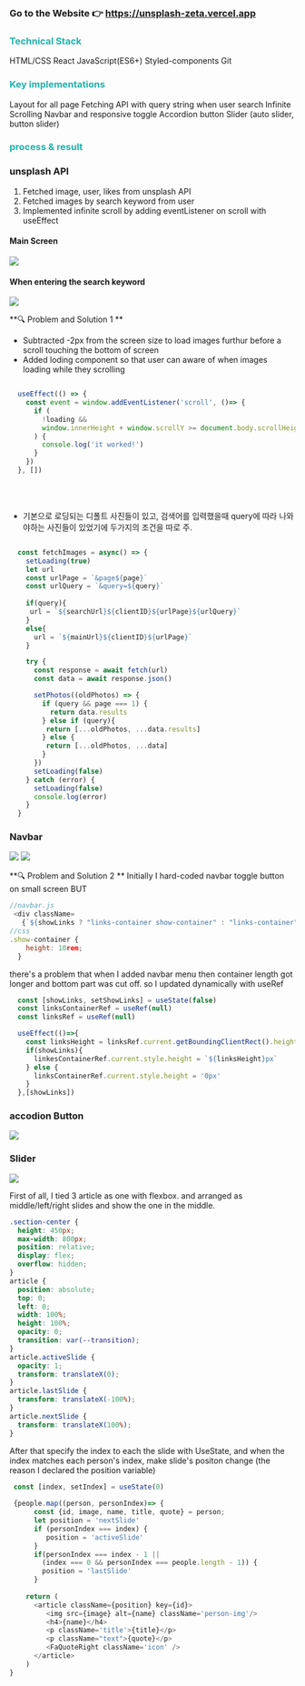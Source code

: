 ### Go to the Website 👉 https://unsplash-zeta.vercel.app

### <span style="color:lightseagreen"> Technical Stack </span>
HTML/CSS
React
JavaScript(ES6+)
Styled-components
Git

### <span style="color:lightseagreen"> Key implementations </span>
Layout for all page
Fetching API with query string when user search
Infinite Scrolling
Navbar and responsive toggle
Accordion button
Slider (auto slider, button slider)


### <span style="color:lightseagreen"> process & result </span>

### unsplash API
1. Fetched image, user, likes from unsplash API
2. Fetched images by search keyword from user
2. Implemented infinite scroll by adding eventListener on scroll with useEffect

#### Main Screen
![](https://images.velog.io/images/syjoo/post/675b8e5d-aeeb-435a-8c8e-a68308d4b429/1.gif)

#### When entering the search keyword
![](https://images.velog.io/images/syjoo/post/30aa5375-903d-4ec3-8c83-19a8e233ae3e/3.gif)


**🔍 Problem and Solution 1 **
* Subtracted -2px from the screen size to load images furthur before a scroll touching the bottom of screen
* Added loding component so that user can aware of when images loading while they scrolling
```javascript

  useEffect(() => {
    const event = window.addEventListener('scroll', ()=> {
      if (
        !loading &&
        window.innerHeight + window.scrollY >= document.body.scrollHeight - 2
      ) {
        console.log('it worked!')
      }
    })
  }, [])
```

<br/>
<br/>

* 기본으로 로딩되는 디폴트 사진들이 있고, 검색어를 입력했을때 query에 따라 나와야하는 사진들이 있었기에 두가지의 조건을 따로 주.

``` javascript

  const fetchImages = async() => {
    setLoading(true)
    let url
    const urlPage = `&page${page}`
    const urlQuery = `&query=${query}`
    
    if(query){
     url = `${searchUrl}${clientID}${urlPage}${urlQuery}` 
    }
    else{
      url = `${mainUrl}${clientID}${urlPage}`
    }

    try {
      const response = await fetch(url)
      const data = await response.json()

      setPhotos((oldPhotos) => {
        if (query && page === 1) {
          return data.results
        } else if (query){
         return [...oldPhotos, ...data.results]
        } else {
         return [...oldPhotos, ...data]
        }
      })
      setLoading(false)
    } catch (error) {
      setLoading(false)
      console.log(error)
    } 
  }
```



### Navbar
![](https://images.velog.io/images/syjoo/post/3577ca3e-f72c-471d-b2ca-e922ecd3efcb/2.gif)
![](https://images.velog.io/images/syjoo/post/365f42ea-76af-4a12-b935-3c6385c6b31d/ezgif.com-gif-maker.gif)

**🔍 Problem and Solution 2 **
Initially I hard-coded navbar toggle button on small screen BUT
```javascript
//navbar.js
 <div className=
   {`${showLinks ? "links-container show-container" : "links-container"}`}>
//css
.show-container {
    height: 10rem;
  }
```
there's a problem that when I added navbar menu then container length got longer and bottom part was cut off.
so I updated dynamically with useRef
```javascript
  const [showLinks, setShowLinks] = useState(false)
  const linksContainerRef = useRef(null)
  const linksRef = useRef(null)

  useEffect(()=>{
    const linksHeight = linksRef.current.getBoundingClientRect().height
    if(showLinks){
      linkesContainerRef.current.style.height = `${linksHeight}px`
    } else {
      linksContainerRef.current.style.height = '0px'
    }
  },[showLinks])
```

### accodion Button
![](https://images.velog.io/images/syjoo/post/31799cfd-4c34-4ace-88c9-b40c82d9102a/4.gif)

### Slider
![](https://images.velog.io/images/syjoo/post/b8e5bcf0-ec01-4c31-af86-f688683e5e5f/5.gif)

First of all, I tied 3 article as one with flexbox.
and arranged as middle/left/right slides and show the one in the middle.

```css
.section-center {
  height: 450px;
  max-width: 800px;
  position: relative;
  display: flex;
  overflow: hidden;
}
article {
  position: absolute;
  top: 0;
  left: 0;
  width: 100%;
  height: 100%;
  opacity: 0;
  transition: var(--transition);
}
article.activeSlide {
  opacity: 1;
  transform: translateX(0);
}
article.lastSlide {
  transform: translateX(-100%);
}
article.nextSlide {
  transform: translateX(100%);
}
```
After that specify the index to each the slide with UseState, 
and when the index matches each person's index, make slide's positon change (the reason I declared the position variable)

```javascript
 const [index, setIndex] = useState(0)
 
 {people.map((person, personIndex)=> {
      const {id, image, name, title, quote} = person;
      let position = 'nextSlide'
      if (personIndex === index) {
         position = 'activeSlide'
      }
      if(personIndex === index - 1 || 
        (index === 0 && personIndex === people.length - 1)) {
        position = 'lastSlide'
      }
      
    return (
      <article className={position} key={id}>
         <img src={image} alt={name} className='person-img'/>
         <h4>{name}</h4>
         <p className='title'>{title}</p>
         <p className="text">{quote}</p>
         <FaQuoteRight className='icon' />
      </article>
    )
}
 
 ```
 
